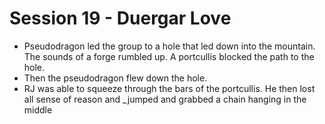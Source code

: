 # Session 19 - Duergar Love
* Pseudodragon led the group to a hole that led down into the mountain. The sounds of a forge rumbled up. A portcullis blocked the path to the hole.
* Then the pseudodragon flew down the hole.
* RJ was able to squeeze through the bars of the portcullis. He then lost all sense of reason and _jumped and grabbed a chain hanging in the middle 
<!--stackedit_data:
eyJoaXN0b3J5IjpbLTQ1Mzc0Mzk0MSwtNDQ2OTEyNTk0LDk2OT
cxMjM2LC00Mzk1NDY2MzVdfQ==
-->